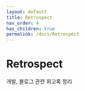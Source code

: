 ```yaml
---
layout: default
title: Retrospect
nav_order: 4
has_children: true
permalink: /docs/Retrospect
---
```


# Retrospect

개발, 블로그 관련 회고록 정리